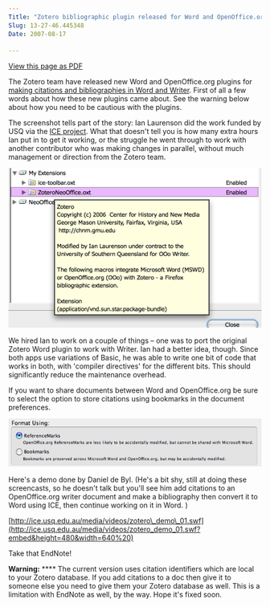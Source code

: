 ```yaml
---
Title: "Zotero bibliographic plugin released for Word and OpenOffice.org Writer"
Slug: 13-27-46.445348
Date: 2007-08-17

---
```

<div>

[View this page as PDF](/blog/2007/08/17/13-27-46.445348/100.pdf)

The Zotero team have released new Word and OpenOffice.org plugins for
[making citations and bibliographies in Word and
Writer](http://www.zotero.org/documentation/word_processor_integration).
First of all a few words about how these new plugins came about. See the
warning below about how you need to be cautious with the plugins.

The screenshot tells part of the story: Ian Laurenson did the work
funded by USQ via the [ICE project](http://ice.usq.edu.au/). What that
doesn't tell you is how many extra hours Ian put in to get it working,
or the struggle he went through to work with another contributor who was
making changes in parallel, without much management or direction from
the Zotero team.

![graphics1](/blog/2007/08/17/13-27-46.445348/1.png)

We hired Ian to work on a couple of things <span
class="spCh spChx2013">–</span> one was to port the original Zotero Word
plugin to work with Writer. Ian had a better idea, though. Since both
apps use variations of Basic, he was able to write one bit of code that
works in both, with 'compiler directives' for the different bits. This
should significantly reduce the maintenance overhead.

If you want to share documents between Word and OpenOffice.org be sure
to select the option to store citations using bookmarks in the document
preferences.

![graphics2](/blog/2007/08/17/13-27-46.445348/2.png)

Here's a demo done by Daniel de Byl. (He's a bit shy, still at doing
these screencasts, so he doesn't talk but you'll see him add citations
to an OpenOffice.org writer document and make a bibliography then
convert it to Word using ICE, then continue working on it in Word. )

[http://ice.usq.edu.au/media/videos/zotero\_demo\_01.swf](http://ice.usq.edu.au/media/videos/zotero_demo_01.swf?embed&height=480&width=640%20)

Take that EndNote!

**Warning:** **** The current version uses citation identifiers which
are local to your Zotero database. If you add citations to a doc then
give it to someone else you need to give them your Zotero database as
well. This is a limitation with EndNote as well, by the way. Hope it's
fixed soon.

</div>
